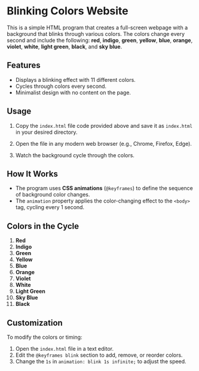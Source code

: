 # Blinking Colors Website

This is a simple HTML program that creates a full-screen webpage with a background that blinks through various colors. The colors change every second and include the following: **red**, **indigo**, **green**, **yellow**, **blue**, **orange**, **violet**, **white**, **light green**, **black**, and **sky blue**.

## Features

- Displays a blinking effect with 11 different colors.
- Cycles through colors every second.
- Minimalist design with no content on the page.

## Usage

1. Copy the `index.html` file code provided above and save it as `index.html` in your desired directory.

2. Open the file in any modern web browser (e.g., Chrome, Firefox, Edge).

3. Watch the background cycle through the colors.

## How It Works

- The program uses **CSS animations** (`@keyframes`) to define the sequence of background color changes.
- The `animation` property applies the color-changing effect to the `<body>` tag, cycling every 1 second.

## Colors in the Cycle

1. **Red**
2. **Indigo**
3. **Green**
4. **Yellow**
5. **Blue**
6. **Orange**
7. **Violet**
8. **White**
9. **Light Green**
10. **Sky Blue**
11. **Black**

## Customization

To modify the colors or timing:
1. Open the `index.html` file in a text editor.
2. Edit the `@keyframes blink` section to add, remove, or reorder colors.
3. Change the `1s` in `animation: blink 1s infinite;` to adjust the speed.


